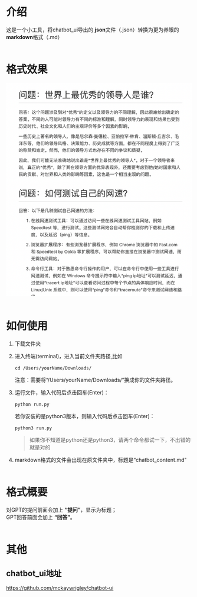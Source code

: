 # 介绍
这是一个小工具，将chatbot_ui导出的 **json**文件（.json）转换为更为养眼的 **markdown**格式（.md）
<br/><br/>

# 格式效果 
![image](https://raw.githubusercontent.com/linxz-coder/img-folder/5ef0871f6bce52066e7e978022d8a40844914b0b/%E6%95%88%E6%9E%9C%E5%9B%BE.png)
<br/><br/>

# 如何使用
1. 下载文件夹
2. 进入终端(terminal)，进入当前文件夹路径,比如
   ```
   cd /Users/yourName/Downloads/
   ```
   注意：需要将“/Users/yourName/Downloads/”换成你的文件夹路径。
3. 运行文件，输入代码后点击回车(Enter)：
   ```
   python run.py
   ```
    

    若你安装的是python3版本，则输入代码后点击回车(Enter)：  
   ```
   python3 run.py
   ```

    >如果你不知道是python还是python3，请两个命令都试一下，不出错的就是对的

4. markdown格式的文件会出现在原文件夹中，标题是“chatbot_content.md"
<br><br>

# 格式概要
对GPT的提问前面会加上 **“提问”**，显示为标题；  
GPT回答前面会加上 **“回答”**。
<br/><br/>

# 其他
## chatbot_ui地址
https://github.com/mckaywrigley/chatbot-ui

